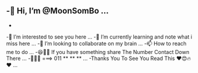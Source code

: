 -👋 Hi, I’m @MoonSomBo ...
-





-
-👀 I’m interested to see you here ...
-🌱 I’m currently learning and note what i miss here ...
-💞️ I’m looking to collaborate on my brain ...
-📫 How to reach me to do ...
-😆🤝🤣 If you have something share The Number Contact Down There ...
-🤙😹📲 ===> 011 ** ** **  ...
-Thanks You To See You Read This ❤️😍🔥❤️ ...
